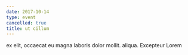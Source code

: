 ```yaml
---
date: 2017-10-14
type: event
cancelled: true
title: ut cillum
---
```

ex elit, occaecat eu magna laboris dolor mollit. aliqua. Excepteur Lorem